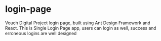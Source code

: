 # login-page
Vouch Digital Project login page, built using Ant Design Framework and React. This is Single Login Page app, users can login as well, success and erroneous logins are well designed
